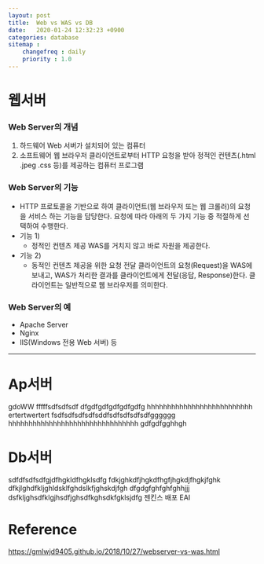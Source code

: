 ```yaml
---
layout: post
title:  Web vs WAS vs DB
date:   2020-01-24 12:32:23 +0900
categories: database
sitemap :
    changefreq : daily
    priority : 1.0
---
```



 
# 웹서버
 ### Web Server의 개념

1) 하드웨어
Web 서버가 설치되어 있는 컴퓨터
2) 소프트웨어
웹 브라우저 클라이언트로부터 HTTP 요청을 받아 정적인 컨텐츠(.html .jpeg .css 등)를 제공하는 컴퓨터 프로그램

 ### Web Server의 기능
- HTTP 프로토콜을 기반으로 하여 클라이언트(웹 브라우저 또는 웹 크롤러)의 요청을 서비스 하는 기능을 담당한다.
요청에 따라 아래의 두 가지 기능 중 적절하게 선택하여 수행한다.
- 기능 1)
  - 정적인 컨텐츠 제공
WAS를 거치지 않고 바로 자원을 제공한다.
- 기능 2)
  - 동적인 컨텐츠 제공을 위한 요청 전달
클라이언트의 요청(Request)을 WAS에 보내고, WAS가 처리한 결과를 클라이언트에게 전달(응답, Response)한다.
클라이언트는 일반적으로 웹 브라우저를 의미한다.

 ### Web Server의 예
- Apache Server
- Nginx
- IIS(Windows 전용 Web 서버) 등


<hr/>

# Ap서버
gdoWW
fffffsdfsdfsdf
dfgdfgdfgdfgdfgdfg
hhhhhhhhhhhhhhhhhhhhhhhhhh
ertertwertert
fsdfsdfsdfsdfsddfsdfsdfsdfsdfgggggg
hhhhhhhhhhhhhhhhhhhhhhhhhhhhhhhh
gdfgdfgghhgh

# Db서버
sdfdfsdfsdfgjdfhgkldfhgklsdfg
fdkjghkdfjhgkdfhgfjhgkdjfhgkjfghk
dfkjlghdfkljghldsklfghdslkfjghskdjfgh
dfgdgfghfghfghhjjj
dsfkljghsdfklgjhsdfjghsdfkghsdkfgklsjdfg
젠킨스 배포
EAI

# Reference

https://gmlwjd9405.github.io/2018/10/27/webserver-vs-was.html
 